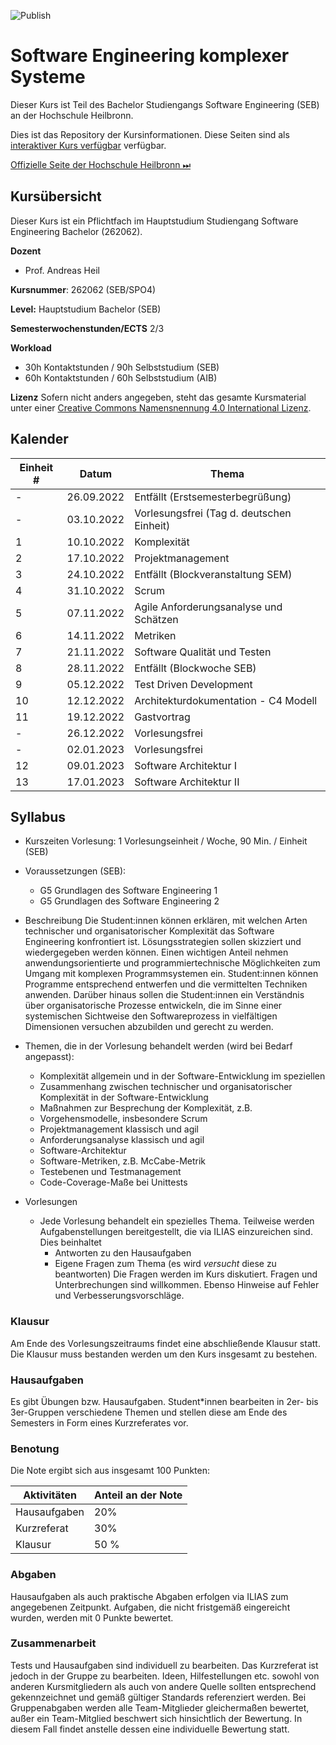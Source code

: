 ![Publish](https://github.com/aheil/hhn-devops/workflows/Publish/badge.svg?branch=main)

# Software Engineering komplexer Systeme

Dieser Kurs ist Teil des Bachelor Studiengangs Software Engineering (SEB) an der Hochschule Heilbronn.

Dies ist das Repository der Kursinformationen. Diese Seiten sind als [interaktiver Kurs verfügbar](https://liascript.github.io/course/?https://raw.githubusercontent.com/liaScript/docs/master/readme.md#1) verfügbar.

[Offizielle Seite der Hochschule Heilbronn ⏭](https://www.hs-heilbronn.de/seks)

## Kursübersicht

Dieser Kurs ist ein Pflichtfach im Hauptstudium Studiengang Software Engineering Bachelor (262062). 

**Dozent**
* Prof. Andreas Heil

**Kursnummer**:
262062 (SEB/SPO4)

**Level:**
Hauptstudium Bachelor (SEB)

**Semesterwochenstunden/ECTS**
2/3

**Workload**
- 30h Kontaktstunden / 90h Selbststudium (SEB)
- 60h Kontaktstunden / 60h Selbststudium (AIB)

**Lizenz**
Sofern nicht anders angegeben, steht das gesamte Kursmaterial unter einer [Creative Commons Namensnennung 4.0 International Lizenz](https://creativecommons.org/licenses/by/4.0/). 

## Kalender 

| Einheit # | Datum | Thema |
| --- | --- | --- |
|  - | 26.09.2022 | Entfällt (Erstsemesterbegrüßung) |  
|  - | 03.10.2022 | Vorlesungsfrei (Tag d. deutschen Einheit) | 
|  1 | 10.10.2022 | Komplexität |
|  2 | 17.10.2022 | Projektmanagement | 
|  3 | 24.10.2022 | Entfällt (Blockveranstaltung SEM) | 
|  4 | 31.10.2022 | Scrum | 
|  5 | 07.11.2022 | Agile Anforderungsanalyse und Schätzen | 
|  6 | 14.11.2022 | Metriken | 
|  7 | 21.11.2022 | Software Qualität und Testen | 
|  8 | 28.11.2022 | Entfällt (Blockwoche SEB) |
|  9 | 05.12.2022 | Test Driven Development | 
| 10 | 12.12.2022 | Architekturdokumentation - C4 Modell | 
| 11 | 19.12.2022 | Gastvortrag | 
|  - | 26.12.2022 | Vorlesungsfrei |
|  - | 02.01.2023 | Vorlesungsfrei | 
| 12 | 09.01.2023 | Software Architektur I |
| 13 | 17.01.2023 | Software Architektur II | 

## Syllabus

- Kurszeiten
Vorlesung: 1 Vorlesungseinheit / Woche, 90 Min. / Einheit (SEB)

- Voraussetzungen (SEB):
    - G5 Grundlagen des Software Engineering 1
    - G5 Grundlagen des Software Engineering 2

- Beschreibung 
  Die Student:innen können erklären, mit welchen Arten technischer und organisatorischer Komplexität das Software Engineering konfrontiert ist. Lösungsstrategien sollen skizziert und wiedergegeben werden können. Einen wichtigen Anteil nehmen anwendungsorientierte und programmiertechnische Möglichkeiten zum Umgang mit komplexen Programmsystemen ein. Student:innen können Programme entsprechend entwerfen und die vermittelten Techniken anwenden. Darüber hinaus sollen die Student:innen ein Verständnis über organisatorische Prozesse entwickeln, die im Sinne einer systemischen Sichtweise den Softwareprozess in vielfältigen Dimensionen versuchen abzubilden und gerecht zu werden.

- Themen, die in der Vorlesung behandelt werden (wird bei Bedarf angepasst):
    - Komplexität allgemein und in der Software-Entwicklung im
speziellen
    - Zusammenhang zwischen technischer und organisatorischer
Komplexität in der Software-Entwicklung
    - Maßnahmen zur Besprechung der Komplexität, z.B.
    - Vorgehensmodelle, insbesondere Scrum
    - Projektmanagement klassisch und agil
    - Anforderungsanalyse klassisch und agil
    - Software-Architektur
    - Software-Metriken, z.B. McCabe-Metrik
    - Testebenen und Testmanagement
    - Code-Coverage-Maße bei Unittests

- Vorlesungen 
    - Jede Vorlesung behandelt ein spezielles Thema. Teilweise werden Aufgabenstellungen bereitgestellt, die via ILIAS einzureichen sind. Dies beinhaltet 
        - Antworten zu den Hausaufgaben 
        - Eigene Fragen zum Thema (es wird *versucht* diese zu beantworten)
Die Fragen werden im Kurs diskutiert. Fragen und Unterbrechungen sind willkommen. Ebenso Hinweise auf Fehler und Verbesserungsvorschläge. 

### Klausur

Am Ende des Vorlesungszeitraums findet eine abschließende Klausur statt. Die Klausur muss bestanden werden um den Kurs insgesamt zu bestehen. 

### Hausaufgaben

Es gibt Übungen bzw. Hausaufgaben. Student*innen bearbeiten in 2er- bis 3er-Gruppen verschiedene Themen und stellen diese am Ende des Semesters in Form eines Kurzreferates vor. 

### Benotung

Die Note ergibt sich aus insgesamt 100 Punkten: 

| Aktivitäten | Anteil an der Note |
| --- | --- | 
| Hausaufgaben | 20% |
| Kurzreferat | 30% |
| Klausur | 50 % | 

### Abgaben

Hausaufgaben als auch praktische Abgaben erfolgen via ILIAS zum angegebenen Zeitpunkt. Aufgaben, die nicht fristgemäß eingereicht wurden, werden mit 0 Punkte bewertet. 

### Zusammenarbeit

Tests und Hausaufgaben sind individuell zu bearbeiten. Das Kurzreferat ist jedoch in der Gruppe zu bearbeiten. Ideen, Hilfestellungen etc. sowohl von anderen Kursmitgliedern als auch von andere Quelle sollten entsprechend gekennzeichnet und gemäß gültiger Standards referenziert werden. Bei Gruppenabgaben  werden alle Team-Mitglieder gleichermaßen bewertet, außer ein Team-Mitglied beschwert sich hinsichtlich der Bewertung. In diesem Fall findet anstelle dessen eine individuelle Bewertung statt.